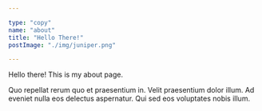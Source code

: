 ```yaml
---

type: "copy"
name: "about"
title: "Hello There!"
postImage: "./img/juniper.png"

---
```


Hello there! This is my about page.

Quo repellat rerum quo et praesentium in. Velit praesentium dolor illum. Ad eveniet nulla eos delectus aspernatur. Qui sed eos voluptates nobis illum.
